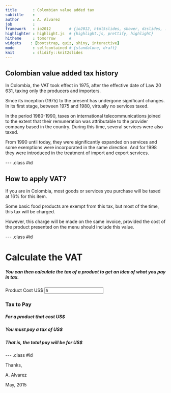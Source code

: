 ```yaml
---
title       : Colombian value added tax
subtitle    : 
author      : A. Alvarez
job         : 
framework   : io2012        # {io2012, html5slides, shower, dzslides, ...}
highlighter : highlight.js  # {highlight.js, prettify, highlight}
hitheme     : tomorrow      # 
widgets    : [bootstrap, quiz, shiny, interactive]
mode        : selfcontained # {standalone, draft}
knit        : slidify::knit2slides
---
```


## Colombian value added tax history


In Colombia, the VAT took effect in 1975, after the effective date of Law 20 631, taxing only the producers and importers. 

Since its inception (1975) to the present has undergone significant changes. In its first stage, between 1975 and 1980, virtually no services taxed. 

In the period 1980-1990, taxes on international telecommunications joined to the extent that their remuneration was attributable to the provider company based in the country. During this time, several services were also taxed.

From 1990 until today, they were significantly expanded on services and some exemptions were incorporated in the same direction. And for 1998 they were introduced in the treatment of import and export services.

--- .class #id 

## How to apply VAT?

If you are in Colombia, most goods or services you purchase will be taxed at 16% for this item.

Some basic food products are exempt from this tax, but most of the time, this tax will be charged.

However, this charge will be made on the same invoice, provided the cost of the product presented on the menu should include this value.

--- .class #id 

<!--html_preserve--><div class="container-fluid">
<div class="row">
<div class="col-sm-12">
<h1>Calculate the VAT</h1>
</div>
</div>
<div class="row">
<div class="col-sm-4">
<form class="well">
<h5>You can then calculate the tax of a product to get an idea of what you pay in tax.</h5>
<div class="form-group shiny-input-container">
<label for="product_cost">Product Cost US$</label>
<input id="product_cost" type="number" class="form-control" value="5"/>
</div>
</form>
</div>
<div class="col-sm-8">
<h3>Tax to Pay</h3>
<h5>For a product that cost US$</h5>
<div id="nvd3" class="shiny-html-output nvd3"></div>
<h5>You must pay a tax of US$</h5>
<div id="nvd2" class="shiny-html-output nvd2"></div>
<h5>That is, the total pay will be for US$</h5>
<div id="nvd1" class="shiny-html-output nvd1"></div>
</div>
</div>
</div><!--/html_preserve-->

--- .class #id 




Thanks,

A. Alvarez

May, 2015

